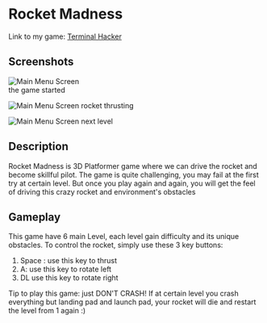 # Rocket Madness
Link to my game: [Terminal Hacker](https://sharemygame.com/@tyogautomo/rocket-madness)

## Screenshots
![Main Menu Screen](https://i.ibb.co/DzJ4m0n/Screenshot-1.jpg)
<br>
the game started

![Main Menu Screen](https://i.ibb.co/6rW0LV9/Screenshot-2.jpg)
rocket thrusting

![Main Menu Screen](https://i.ibb.co/DpLm46S/Screenshot-3.jpg)
next level

## Description
Rocket Madness is 3D Platformer game where we can drive the rocket and become skillful pilot. The game is quite challenging, you may fail at the first try at certain level.
But once you play again and again, you will get the feel of driving this crazy rocket and environment's obstacles

## Gameplay
This game have 6 main Level, each level gain difficulty and its unique obstacles.
To control the rocket, simply use these 3 key buttons:
1. Space : use this key to thrust
2. A: use this key to rotate left
3. DL use this key to rotate right

Tip to play this game: just DON'T CRASH! 
If at certain level you crash everything but landing pad and launch pad, your rocket will die and restart the level from 1 again :)

